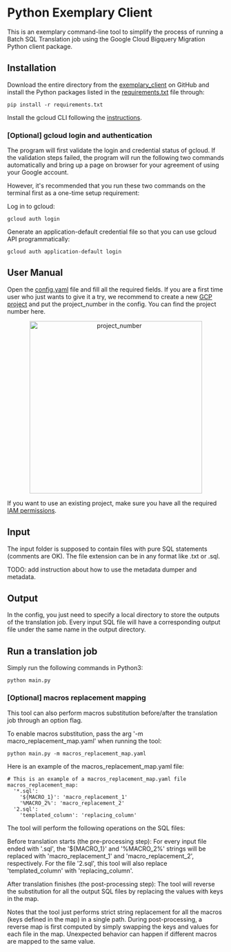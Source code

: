 # Python Exemplary Client

This is an exemplary command-line tool to simplify the process of running a
Batch SQL Translation job using the Google Cloud Bigquery Migration Python
client package.

## Installation

Download the entire directory from the [exemplary_client](https://github.com/google/dwh-migration-tools/tree/main/exemplary_client) on GitHub and
install the Python packages listed in the [requirements.txt](https://github.com/google/dwh-migration-tools/tree/main/exemplary_client/requirements.txt) file through: 

```pip install -r requirements.txt```

Install the gcloud CLI following the [instructions](http://cloud/sdk/docs/install).

### [Optional] gcloud login and authentication

The program will first validate the login and credential status of
gcloud. If the validation steps failed, the program will run the following two
commands automatically and bring up a page on browser for your agreement of
using your Google account.

However, it's recommended that you run these two commands on the terminal first as a one-time setup requirement:

Log in to gcloud:

```
gcloud auth login
```

Generate an application-default credential file so that you can use gcloud API
programmatically:

```
gcloud auth application-default login
```
## User Manual

Open the [config.yaml](https://github.com/google/dwh-migration-tools/tree/main/exemplary_client/config.yaml) file and fill all the required fields. If you are a first
time user who just wants to give it a try, we recommend to create a new [GCP
project](https://console.cloud.google.com/) and put the project_number in the config. You can find the project
number here.

<div style="text-align:center">
    <img src="img/example_gcp_project_number.png" alt="project_number" width="400"/>
</div>

If you want to use an existing project, make sure you have all the required [IAM
permissions](https://cloud.google.com/bigquery/docs/batch-sql-translator#required_permissions).

## Input

The input folder is supposed to contain files with pure SQL statements (comments
are OK). The file extension can be in any format like .txt or .sql.

TODO: add instruction about how to use the metadata dumper and metadata.

## Output

In the config, you just need to specify a local directory to store the outputs
of the translation job. Every input SQL file will have a corresponding output
file under the same name in the output directory.

## Run a translation job

Simply run the following commands in Python3:

```
python main.py
```

### [Optional] macros replacement mapping

This tool can also perform macros substitution before/after the translation job
through an option flag.

To enable macros substitution, pass the arg '-m macro_replacement_map.yaml' when
running the tool:

```
python main.py -m macros_replacement_map.yaml
```

Here is an example of the macros_replacement_map.yaml file:

```
# This is an example of a macros_replacement_map.yaml file
macros_replacement_map:
  '*.sql':
    '${MACRO_1}': 'macro_replacement_1'
    '%MACRO_2%': 'macro_replacement_2'
  '2.sql':
    'templated_column': 'replacing_column'
```

The tool will perform the following operations on the SQL files:

Before translation starts (the pre-processing step): For every input file ended
with '.sql', the '${MACRO_1}' and '%MACRO_2%' strings will be replaced with
'macro_replacement_1' and 'macro_replacement_2', respectively. For the file
'2.sql', this tool will also replace 'templated_column' with 'replacing_column'.

After translation finishes (the post-processing step): The tool will reverse the
substitution for all the output SQL files by replacing the values with keys in
the map.

Notes that the tool just performs strict string replacement for all the macros
(keys defined in the map) in a single path. During post-processing, a reverse
map is first computed by simply swapping the keys and values for each file in
the map. Unexpected behavior can happen if different macros are mapped to the
same value.